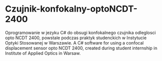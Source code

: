 # Czujnik-konfokalny-optoNCDT-2400
Oprogramowanie w jezyku C# do obsugi konfokalnego czujnika odleglosci opto NCDT 2400, powstale podczas praktyk studenckich w Instytucie Optyki Stosowanej w Warszawie.
A C# software for using a confocal displacement sensor opto NCDT 2400, created during student internship in Institute of Applied Optics in Warsaw.
